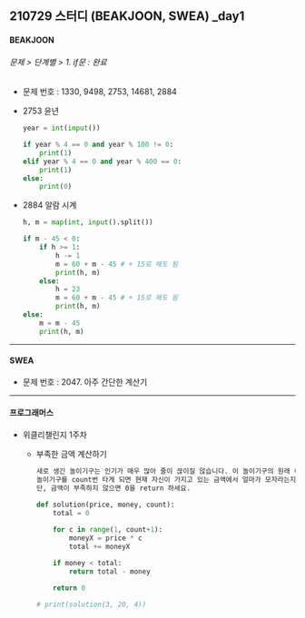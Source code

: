 ## 210729 스터디 (BEAKJOON, SWEA) _day1

#### BEAKJOON

###### 문제 > 단계별 > 1. if문 : 완료

- 문제 번호 : 1330, 9498, 2753, 14681, 2884

- 2753 윤년

  ```python
  year = int(input())
  
  if year % 4 == 0 and year % 100 != 0:
      print(1)
  elif year % 4 == 0 and year % 400 == 0:
      print(1)
  else:
      print(0)
  ```

- 2884 알람 시계

  ```python
  h, m = map(int, input().split())
  
  if m - 45 < 0:
      if h >= 1:
          h -= 1
          m = 60 + m - 45 # + 15로 해도 됨
          print(h, m)
      else:
          h = 23
          m = 60 + m - 45 # + 15로 해도 됨
          print(h, m)
  else:
      m = m - 45
      print(h, m)
  ```

---------------------

#### SWEA

- 문제 번호 : 2047. 아주 간단한 계산기

------------------

#### 프로그래머스

- 위클리챌린지 1주차

  - 부족한 금액 계산하기

    ```markdown
    새로 생긴 놀이기구는 인기가 매우 많아 줄이 끊이질 않습니다. 이 놀이기구의 원래 이용료는 price원 인데, 놀이기구를 N 번 째 이용한다면 원래 이용료의 N배를 받기로 하였습니다. 즉, 처음 이용료가 100이었다면 2번째에는 200, 3번째에는 300으로 요금이 인상됩니다.
    놀이기구를 count번 타게 되면 현재 자신이 가지고 있는 금액에서 얼마가 모자라는지를 return 하도록 solution 함수를 완성하세요.
    단, 금액이 부족하지 않으면 0을 return 하세요.
    ```

    ```python
    def solution(price, money, count):
        total = 0
        
        for c in range(1, count+1):
            moneyX = price * c
            total += moneyX 
    
        if money < total:
            return total - money
    
        return 0
    
    # print(solution(3, 20, 4))
    ```

    